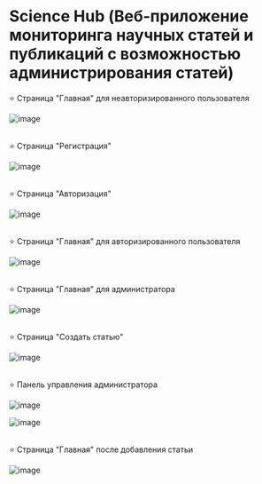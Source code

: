 # Science Hub (Веб-приложение мониторинга научных статей и публикаций с возможностью администрирования статей)

⭐ Страница "Главная" для неавторизированного пользователя

![image](https://github.com/Lunat11cc/Science-Hub-Hackathon/assets/107105044/da588ea5-ebc2-47c8-930e-548cde532aae)
<br></br>

⭐ Страница "Регистрация"

![image](https://github.com/Lunat11cc/Science-Hub-Hackathon/assets/107105044/6dade9bc-c81f-437c-928b-f1dacb0108fb)
<br></br>

⭐ Страница "Авторизация"

![image](https://github.com/Lunat11cc/Science-Hub-Hackathon/assets/107105044/c1a70296-0c01-4877-b5e6-3f0c6a25021c)
<br></br>

⭐ Страница "Главная" для авторизированного пользователя

![image](https://github.com/Lunat11cc/Science-Hub-Hackathon/assets/107105044/175b2b2f-24a4-497e-8664-ee958c450803)
<br></br>

⭐ Страница "Главная" для администратора
 
![image](https://github.com/Lunat11cc/Science-Hub-Hackathon/assets/107105044/29294351-8ff9-4881-a920-fc76774106f8)
<br></br>

⭐ Страница "Создать статью"

![image](https://github.com/Lunat11cc/Science-Hub-Hackathon/assets/107105044/8d8204b8-67fb-4618-94e7-38e6fda5d408)
<br></br>

⭐ Панель управления администратора

![image](https://github.com/Lunat11cc/Science-Hub-Hackathon/assets/107105044/896adf55-e05e-410c-b828-c6c68ae51c7b)

![image](https://github.com/Lunat11cc/Science-Hub-Hackathon/assets/107105044/b6d2896e-cdab-46cd-b644-0d6fe897825c)
<br></br>

⭐ Страница "Главная" после добавления статьи

![image](https://github.com/Lunat11cc/Science-Hub-Hackathon/assets/107105044/89affafc-1bc9-4a94-b531-06858de9005a)
